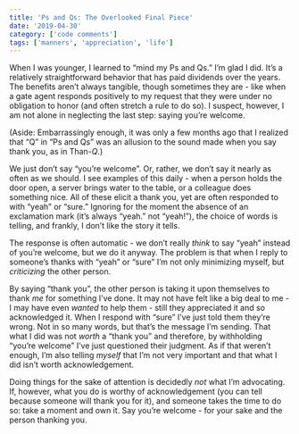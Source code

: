 ```yaml
---
title: 'Ps and Qs: The Overlooked Final Piece'
date: '2019-04-30'
category: ['code comments']
tags: ['manners', 'appreciation', 'life']
---
```


When I was younger, I learned to “mind my Ps and Qs.” I’m glad I did. It’s a relatively straightforward behavior that has paid dividends over the years. The benefits aren’t always tangible, though sometimes they are - like when a gate agent responds positively to my request that they were under no obligation to honor (and often stretch a rule to do so). I suspect, however, I am not alone in neglecting the last step: saying you’re welcome.

(Aside: Embarrassingly enough, it was only a few months ago that I realized that “Q” in “Ps and Qs” was an allusion to the sound made when you say thank you, as in Than-_Q_.)

We just don’t say “you’re welcome”. Or, rather, we don’t say it nearly as often as we should. I see examples of this daily - when a person holds the door open, a server brings water to the table, or a colleague does something nice. All of these elicit a thank you, yet are often responded to with “yeah” or “sure.” Ignoring for the moment the absence of an exclamation mark (it’s always “yeah.” not “yeah!”), the choice of words is telling, and frankly, I don’t like the story it tells.

The response is often automatic - we don’t really _think_ to say “yeah” instead of you’re welcome, but we do it anyway. The problem is that when I reply to someone’s thanks with “yeah” or “sure” I’m not only minimizing myself, but _criticizing_ the other person.

By saying “thank you”, the other person is taking it upon themselves to thank _me_ for something I’ve done. It may not have felt like a big deal to me - I may have even _wanted_ to help them - still they appreciated it and so acknowledged it. When I respond with “sure” I’ve just told them they’re wrong. Not in so many words, but that’s the message I’m sending. That what I did was not _worth_ a “thank you” and therefore, by withholding “you’re welcome” I’ve just questioned their judgment. As if that weren’t enough, I’m also telling _myself_ that I’m not very important and that what I did isn’t worth acknowledgement.

Doing things for the sake of attention is decidedly _not_ what I’m advocating. If, however, what you do is worthy of acknowledgement (you can tell because someone will thank you for it), and someone takes the time to do so: take a moment and own it. Say you’re welcome - for your sake and the person thanking you.
